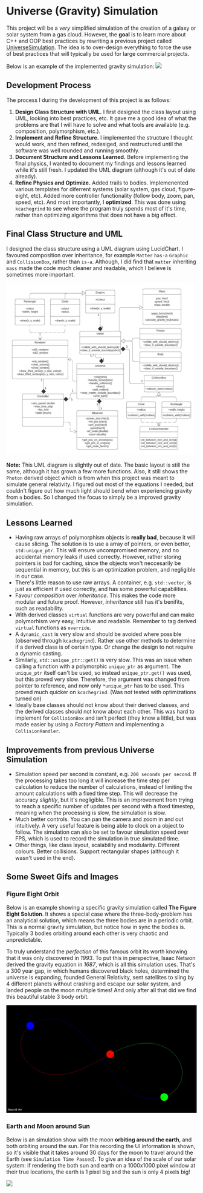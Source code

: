 # Universe (Gravity) Simulation
This project will be a *very* simplified simulation of the creation of a galaxy or solar system from a gas cloud. However, the **goal** is to learn more about C++ and OOP best practices by rewriting a previous project called [UniverseSimulation](https://github.com/heinwessels/UniverseSimulator). The idea is to over-design everything to force the use of best practices that will typically be used for large commercial projects.

Below is an example of the implemented gravity simulation:
![](gifs/gas_cloud.gif)

## Development Process
The process I during the development of this project is as follows:

1. **Design Class Structure with UML.** I first designed the class layout using UML, looking into best practices, etc. It gave me a good idea of what the problems are that I will have to solve and what tools are available (e.g. composition, polymorphism, etc.).
2. **Implement and Refine Structure.** I implemented the structure I thought would work, and then refined, redesiged, and restructured until the software was well rounded and running smoothly.
3. **Document Structure and Lessons Learned.** Before implementing the final physics, I wanted to document my findings and lessons learned while it's still fresh. I updated the UML diagram (although it's out of date already).
4. **Refine Physics and Optimize.** Added trails to bodies. Implemenented various templates for diferrent systems (solar system, gas cloud, figure-eight, etc). Added more controller functionality (follow body, zoom, pan, speed, etc). And most importantly, I **optimized**. This was done using `kcachegrind` to see where the program truly spends most of it's time, rather than optimizing algorithms that does not have a big effect.

## Final Class Structure and UML

I designed the class structure using a UML diagram using LucidChart. I favoured composition over inheritance, for example `Matter` `has-a` `Graphic` and `CollisionBox`, rather than `is-a`. Although, I did find that `matter` inheriting `mass` made the code much cleaner and readable, which I believe is sometimes more important.

![UML Diagram](uml/uml_20200708.jpeg)

**Note:** This UML diagram is slightly out of date. The basic layout is still the same, although it has grown a few more functions. Also, it still shows the `Photon` derived object which is from when this project was meant to simulate general relativity. I figured out most of the equations I needed, but couldn't figure out how much light should bend when experiencing gravity from `n` bodies. So I changed the focus to simply be a improved gravity simulation.

## Lessons Learned
- Having raw arrays of polymorphism objects is **really bad**, because it will cause slicing. The solution is to use a array of pointers, or even better, `std:unique_ptr`. This will ensure uncompromised memory, and no accidental memory leaks if used correctly. However, rather storing pointers is bad for caching, since the objects won't neccesarily be sequential in memory, but this is an optimization problem, and negligible in our case.
- There's little reason to use raw arrays. A container, e.g. `std::vector`, is just as efficient if used correctly, and has some powerful capabilities.
- Favour *composition* over *inheritance*. This makes the code more modular and future proof. However, *inheritance* still has it's benifits, such as readability.
- With derived classes `virtual` functions are very powerful and can make polymorhism very easy, intuitive and readable. Remember to tag derived `virtual` functions as `override`.
- A `dynamic_cast` is very slow and should be avoided where possible (observed through `kcachegrind`). Rather use other methods to determine if a derived class is of certain type. Or change the design to not require a dynamic casting.
- Similarly, `std::unique_ptr::get()` is very slow. This was an issue when calling a function with a polymorphic `unique_ptr` as argument. The `unique_ptr` itself can't be used, so instead `unique_ptr.get()` was used, but this proved very slow. Therefore, the argument was changed from pointer to reference, and now only `*unique_ptr` has to be used. This proved much quicker on `kcachegrind`. (Was not tested with optimizations turned on)
- Ideally base classes should not know about their derived classes, and the derived classes should not know about each other. This was hard to implement for `CollisionBox` and isn't perfect (they know a little), but was made easier by using a *Factory Pattern* and implementing a `CollisionHandler`.


## Improvements from previous Universe Simulation
- Simulation speed per second is constant, e.g. `200 seconds per second`. If the processing takes too long it will increase the time step per calculation to reduce the number of calculations, instead of limiting the amount calculations with a fixed time step. This will decrease the accuracy *slightly*, but it's negligible. This is an improvement from trying to reach a specific number of updates per second with a fixed timestep, meaning when the processing is slow, the simulation is slow.
- Much better controls. You can pan the camera and zoom in and out intuitively. A very useful feature is being able to clock on a object to follow. The simulation can also be set to favour simulation speed over FPS, which is used to record the simulation in true simulated time.
- Other things, like class layout, scalability and modularity. Different colours. Better collisions. Support rectangular shapes (although it wasn't used in the end).


## Some Sweet Gifs and Images

### Figure Eight Orbit
Below is an example showing a specific gravity simulation called **The Figure Eight Solution**. It shows a special case where the three-body-problem has an analytical solution, which means the three bodies are in a periodic orbit. This is a normal gravity simulation, but notice how in sync the bodies is. Typically 3 bodies orbiting around each other is very chaotic and unpredictable.

To truly understand the *perfection* of this famous orbit its worth knowing that it was only discovered in *1993*. To put this in perspective, Isaac Netwon derived the gravity equation in *1687*, which is all this simulation uses. That's a 300 year gap, in which humans discovered black holes, determined the universe is expanding, founded General Relativity, sent satellites to sling by 4 different planets without crashing and escape our solar system, and landed people on the moon  multiple times! And only after all that did we find this beautiful stable 3 body orbit.

![](gifs/figure_eight_clean.gif)

### Earth and Moon around Sun
Below is an simulation show with the moon **orbiting around the earth**, and both orbiting around the sun. For this recording the UI information is shown, so it's visible that it takes around 30 days for the moon to travel around the Earth (see `Simulation Time Passed`). To give an idea of the scale of our solar system: if rendering the both sun and earth on a 1000x1000 pixel window at their true locations, the earth is 1 pixel big and the sun is only 4 pixels big!

![](gifs/earth_moon.gif)

